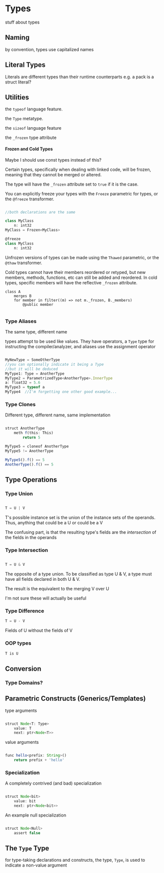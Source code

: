 
# Types

stuff about types

## Naming

by convention, types use capitalized names

## Literal Types

Literals are different types than their runtime counterparts
e.g. a pack is a struct literal?

## Utilities

the `typeof` language feature.

the `Type` metatype.

the `sizeof` language feature

the `_frozen` type attribute

#### Frozen and Cold Types

Maybe I should use const types instead of this?

Certain types, specifically when dealing with linked code, will be frozen, 
meaning that they cannot be merged or altered.

The type will have the `_frozen` attribute set to `true` if it is the case.

You can explicitly freeze your types with the `Freeze` parametric for types,
or the `@freeze` transformer.

```TypeScript

//both declarations are the same

class MyClass
    n: int32
MyClass = Frozen<MyClass>

@freeze
class MyClass
    n: int32

```

Unfrozen versions of types can be made using the `Thawed` parametric, or the `@thaw` transformer.

Cold types cannot have their members reordered or retyped, but new members, methods, functions, etc
can still be added and reordered.
In cold types, specific members will have the reflective `_frozen` attribute.

```
class A
    merges B
    for member in filter((m) => not m._frozen, B._members)
        @public member
        
```

### Type Aliases

The same type, different name

types attempt to be used like values. They have operators, a `Type` type 
for instructing the compiler/analyzer, and aliases use the assignment 
operator

```TypeScript

MyNewType = SomeOtherType
//you can optionally indicate it being a Type
//but it will be deduced
MyType1: Type = AnotherType  
MyType2 = ParametrizedType<AnotherType>.InnerType
a: float32 = 5.6
MyType3 = typeof a
MyType4  //I'm forgetting one other good example...

```

### Type Clones

Different type, different name, same implementation

```TypeScript

struct AnotherType
    meth f(this: This)
        return 5

MyType5 = cloneof AnotherType
MyType5 != AnotherType

MyType5().f() == 5
AnotherType().f() == 5

```

## Type Operations

### Type Union

```TypeScript

T = U | V

```

T's possible instance set is the union of the instance
sets of the operands.
Thus, anything that could be a U or could be a V

The confusing part, is that the resulting type's fields
are the _intersection_ of the fields in the operands

### Type Intersection

```TypeScript

T = U & V

```

The opposite of a type union. To be classified as type U & V,
a type must have all fields declared in both U & V.

The result is the equivalent to the merging V over U

I'm not sure these will actually be useful

<!-- but what about field order... 
how is that preserved? -->

### Type Difference

```TypeScript
T = U - V
```

Fields of U without the fields of V

### OOP types

```TypeScript
T is U
```

## Conversion

### Type Domains?

## Parametric Constructs (Generics/Templates)

type arguments

```TypeScript

struct Node<T: Type>
    value: T
    next: ptr<Node<T>>

```

value arguments

```TypeScript

func hello<prefix: String>()
    return prefix + 'hello'

```

### Specialization

A completely contrived (and bad) specialization

```TypeScript

struct Node<bit>
    value: bit
    next: ptr<Node<bit>>

```

An example null specialization
```TypeScript

struct Node<Null>
    assert false

```

## The `Type` Type

for type-taking declarations and constructs, the type, `Type`, is used to 
indicate a non-value argument
